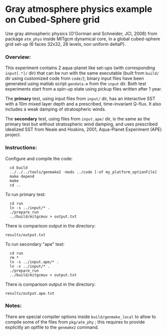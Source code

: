 Gray atmosphere physics example on Cubed-Sphere grid
============================================================

Use gray atmospheric physics (O'Gorman and Schneider, JCl, 2008)
from package `atm_phys` inside  MITgcm dynamical core, in a global
cubed-sphere grid set-up (6 faces 32x32, 26 levels, non uniform deltaP).

### Overview:
This experiment contains 2 aqua-planet like set-ups (with corresponding `input[.*]/` dir)
that can be run with the same executable (built from `build/` dir using customized
code from `code/`); binary input files have been generated using matlab script
`gendata.m` from the `input` dir.
Both test experiments start from a spin-up state using pickup files written after 1 year.

The **primary** test, using input files from `input/` dir,
has an interactive SST with a 10m mixed layer depth and a prescribed,
time-invariant Q-flux. It also includes a weak damping of stratospheric winds.

The **secondary** test, using files from `input.ape/` dir, is the same as the primary
test but without stratospheric wind damping, and uses prescribed idealized SST from
Neale and Hoskins, 2001, Aqua-Planet Experiment (APE) project.

### Instructions:
Configure and compile the code:

```
  cd build
  ../../../tools/genmake2 -mods ../code [-of my_platform_optionFile]
  make depend
  make
  cd ..
```

To run primary test:

```
  cd run
  ln -s ../input/* .
  ./prepare_run
  ../build/mitgcmuv > output.txt
```

There is comparison output in the directory:

  `results/output.txt`

To run secondary "ape" test:

```
  cd run
  rm *
  ln -s ../input.ape/* .
  ln -s ../input/* .
  ./prepare_run
  ../build/mitgcmuv > output.txt
```
There is comparison output in the directory:

  `results/output.ape.txt`

### Notes:
There are special compiler options inside `build/genmake_local` to allow to compile
some of the files from `pkg/atm_phy` ; this requires to provide explicitly an optfile
to the `genmake2` command.
